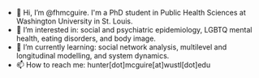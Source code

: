 - 👋 Hi, I’m @fhmcguire. I'm a PhD student in Public Health Sciences at Washington University in St. Louis.
- 👀 I’m interested in: social and psychiatric epidemiology, LGBTQ mental health, eating disorders, and body image.
- 🌱 I’m currently learning: social network analysis, multilevel and longitudinal modelling, and system dynamics.
- 📫 How to reach me: hunter[dot]mcguire[at]wustl[dot]edu

<!---
fhmcguire/fhmcguire is a ✨ special ✨ repository because its `README.md` (this file) appears on your GitHub profile.
You can click the Preview link to take a look at your changes.
--->
